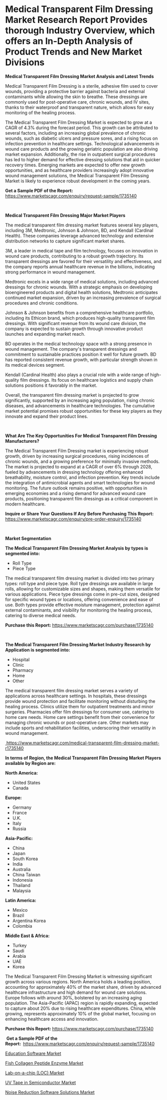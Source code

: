 <p><h1>Medical Transparent Film Dressing Market Research Report Provides thorough Industry Overview, which offers an In-Depth Analysis of Product Trends and New Market Divisions</h1></p><p><strong>Medical Transparent Film Dressing Market Analysis and Latest Trends</strong></p>
<p><p>Medical Transparent Film Dressing is a sterile, adhesive film used to cover wounds, providing a protective barrier against bacteria and external contaminants while allowing the skin to breathe. These dressings are commonly used for post-operative care, chronic wounds, and IV sites, thanks to their waterproof and transparent nature, which allows for easy monitoring of the healing process.</p><p>The Medical Transparent Film Dressing Market is expected to grow at a CAGR of 4.3% during the forecast period. This growth can be attributed to several factors, including an increasing global prevalence of chronic wounds, such as diabetic ulcers and pressure sores, and a rising focus on infection prevention in healthcare settings. Technological advancements in wound care products and the growing geriatric population are also driving market expansion. Additionally, the rise in outpatient surgical procedures has led to higher demand for effective dressing solutions that aid in quicker recovery times. Emerging markets are expected to offer new growth opportunities, and as healthcare providers increasingly adopt innovative wound management solutions, the Medical Transparent Film Dressing Market is likely to experience robust development in the coming years.</p></p>
<p><strong>Get a Sample PDF of the Report:&nbsp;</strong> <a href="https://www.marketscagr.com/enquiry/request-sample/1735140?utm_campaign=1128&utm_medium=2&utm_source=Github&utm_content=ia&utm_term=13102024&utm_id=medical-transparent-film-dressing">https://www.marketscagr.com/enquiry/request-sample/1735140</a></p>
<p>&nbsp;</p>
<p><strong>Medical Transparent Film Dressing Major Market Players</strong></p>
<p><p>The medical transparent film dressing market features several key players, including 3M, Medtronic, Johnson & Johnson, BD, and Kendall (Cardinal Health). These companies leverage advanced technology and extensive distribution networks to capture significant market shares.</p><p>3M, a leader in medical tape and film technology, focuses on innovation in wound care products, contributing to a robust growth trajectory. Its transparent dressings are favored for their versatility and effectiveness, and the company reports annual healthcare revenue in the billions, indicating strong performance in wound management.</p><p>Medtronic excels in a wide range of medical solutions, including advanced dressings for chronic wounds. With a strategic emphasis on developing bioengineered products and digital health solutions, Medtronic anticipates continued market expansion, driven by an increasing prevalence of surgical procedures and chronic conditions.</p><p>Johnson & Johnson benefits from a comprehensive healthcare portfolio, including its Ethicon brand, which produces high-quality transparent film dressings. With significant revenue from its wound care division, the company is expected to sustain growth through innovative product launches and expanding market reach.</p><p>BD operates in the medical technology space with a strong presence in wound management. The company's transparent dressings and commitment to sustainable practices position it well for future growth. BD has reported consistent revenue growth, with particular strength shown in its medical devices segment.</p><p>Kendall (Cardinal Health) also plays a crucial role with a wide range of high-quality film dressings. Its focus on healthcare logistics and supply chain solutions positions it favorably in the market.</p><p>Overall, the transparent film dressing market is projected to grow significantly, supported by an increasing aging population, rising chronic diseases, and advancements in healthcare technologies. The cumulative market potential promises robust opportunities for these key players as they innovate and expand their product lines.</p></p>
<p>&nbsp;</p>
<p><strong>What Are The Key Opportunities For Medical Transparent Film Dressing Manufacturers?</strong></p>
<p><p>The Medical Transparent Film Dressing market is experiencing robust growth, driven by increasing surgical procedures, rising incidences of chronic wounds, and a growing preference for minimally invasive methods. The market is projected to expand at a CAGR of over 6% through 2028, fueled by advancements in dressing technology offering enhanced breathability, moisture control, and infection prevention. Key trends include the integration of antimicrobial agents and smart technologies for wound monitoring. The future outlook remains positive, with opportunities in emerging economies and a rising demand for advanced wound care products, positioning transparent film dressings as a critical component in modern healthcare.</p></p>
<p><strong>Inquire or Share Your Questions If Any Before Purchasing This Report:</strong> <a href="https://www.marketscagr.com/enquiry/pre-order-enquiry/1735140?utm_campaign=1128&utm_medium=2&utm_source=Github&utm_content=ia&utm_term=13102024&utm_id=medical-transparent-film-dressing">https://www.marketscagr.com/enquiry/pre-order-enquiry/1735140</a></p>
<p>&nbsp;</p>
<p><strong>Market Segmentation</strong></p>
<p><strong>The Medical Transparent Film Dressing Market Analysis by types is segmented into:</strong></p>
<p><ul><li>Roll Type</li><li>Piece Type</li></ul></p>
<p><p>The medical transparent film dressing market is divided into two primary types: roll type and piece type. Roll type dressings are available in large rolls, allowing for customizable sizes and shapes, making them versatile for various applications. Piece type dressings come in pre-cut sizes, designed for specific wound types or locations, offering convenience and ease of use. Both types provide effective moisture management, protection against external contaminants, and visibility for monitoring the healing process, catering to diverse medical needs.</p></p>
<p><strong>Purchase this Report:&nbsp;</strong><a href="https://www.marketscagr.com/purchase/1735140?utm_campaign=1128&utm_medium=2&utm_source=Github&utm_content=ia&utm_term=13102024&utm_id=medical-transparent-film-dressing">https://www.marketscagr.com/purchase/1735140</a></p>
<p>&nbsp;</p>
<p><strong>The Medical Transparent Film Dressing Market Industry Research by Application is segmented into:</strong></p>
<p><ul><li>Hospital</li><li>Clinic</li><li>Pharmacy</li><li>Home</li><li>Other</li></ul></p>
<p><p>The medical transparent film dressing market serves a variety of applications across healthcare settings. In hospitals, these dressings provide wound protection and facilitate monitoring without disturbing the healing process. Clinics utilize them for outpatient treatments and minor surgeries. Pharmacies offer film dressings for consumer use, catering to home care needs. Home care settings benefit from their convenience for managing chronic wounds or post-operative care. Other markets may include sports and rehabilitation facilities, underscoring their versatility in wound management.</p></p>
<p><a href="https://www.marketscagr.com/medical-transparent-film-dressing-market-r1735140?utm_campaign=1128&utm_medium=2&utm_source=Github&utm_content=ia&utm_term=13102024&utm_id=medical-transparent-film-dressing">&nbsp;https://www.marketscagr.com/medical-transparent-film-dressing-market-r1735140</a></p>
<p><strong>In terms of Region, the Medical Transparent Film Dressing Market Players available by Region are:</strong></p>
<p>
    <p> <strong> North America: </strong>
        <ul>
            <li>United States</li>
            <li>Canada</li>
        </ul>
        </p> 
    <p> <strong> Europe: </strong>
        <ul>
            <li>Germany</li>
            <li>France</li>
            <li>U.K.</li>
            <li>Italy</li>
            <li>Russia</li>
        </ul>
        </p> 
    <p> <strong> Asia-Pacific: </strong>
        <ul>
            <li>China</li>
            <li>Japan</li>
            <li>South Korea</li>
            <li>India</li>
            <li>Australia</li>
            <li>China Taiwan</li>
            <li>Indonesia</li>
            <li>Thailand</li>
            <li>Malaysia</li>
        </ul>
        </p> 
    <p> <strong> Latin America: </strong>
        <ul>
            <li>Mexico</li>
            <li>Brazil</li>
            <li>Argentina Korea</li>
            <li>Colombia</li>
        </ul>
        </p> 
    <p> <strong> Middle East & Africa: </strong>
        <ul>
            <li>Turkey</li>
            <li>Saudi</li>
            <li>Arabia</li>
            <li>UAE</li>
            <li>Korea</li>
        </ul>
    </p>
    </p>
<p><p>The Medical Transparent Film Dressing Market is witnessing significant growth across various regions. North America holds a leading position, accounting for approximately 40% of the market share, driven by advanced healthcare infrastructure and high demand for wound care solutions. Europe follows with around 30%, bolstered by an increasing aging population. The Asia-Pacific (APAC) region is rapidly expanding, expected to capture about 20% due to rising healthcare expenditures. China, while growing, represents approximately 10% of the global market, focusing on enhancing healthcare access and innovation.</p></p>
<p><strong>Purchase this Report: </strong><a href="https://www.marketscagr.com/purchase/1735140?utm_campaign=1128&utm_medium=2&utm_source=Github&utm_content=ia&utm_term=13102024&utm_id=medical-transparent-film-dressing">https://www.marketscagr.com/purchase/1735140</a></p>
<p>&nbsp;<strong>Get a Sample PDF of the Report:&nbsp;&nbsp;</strong><a href="https://www.marketscagr.com/enquiry/request-sample/1735140?utm_campaign=1128&utm_medium=2&utm_source=Github&utm_content=ia&utm_term=13102024&utm_id=medical-transparent-film-dressing">https://www.marketscagr.com/enquiry/request-sample/1735140</a></p>
<p><strong></strong></p>
<p><p><a href="https://github.com/NorbertYates/Market-Research-Report-List-7/blob/main/education-software-market.md?utm_campaign=1128&utm_medium=2&utm_source=Github&utm_content=ia&utm_term=13102024&utm_id=medical-transparent-film-dressing">Education Software Market</a></p><p><a href="https://www.linkedin.com/pulse/pioneering-growth-analyzing-global-fish-collagen-peptide-enzyme-iuade?utm_campaign=1128&utm_medium=2&utm_source=Github&utm_content=ia&utm_term=13102024&utm_id=medical-transparent-film-dressing">Fish Collagen Peptide Enzyme Market</a></p><p><a href="https://github.com/raymederonmot/Market-Research-Report-List-1/blob/main/lab-on-a-chip-loc-market.md?utm_campaign=1128&utm_medium=2&utm_source=Github&utm_content=ia&utm_term=13102024&utm_id=medical-transparent-film-dressing">Lab-on-a-chip (LOC) Market</a></p><p><a href="https://www.linkedin.com/pulse/uv-tape-semiconductor-market-size-share-trends-analysis-report-mz4ge?utm_campaign=1128&utm_medium=2&utm_source=Github&utm_content=ia&utm_term=13102024&utm_id=medical-transparent-film-dressing">UV Tape in Semiconductor Market</a></p><p><a href="https://www.linkedin.com/pulse/navigating-global-noise-reduction-software-solutions-market-from-0z7nc?utm_campaign=1128&utm_medium=2&utm_source=Github&utm_content=ia&utm_term=13102024&utm_id=medical-transparent-film-dressing">Noise Reduction Software Solutions Market</a></p></p>